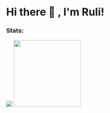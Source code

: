 # Hi there 👋 , I'm Ruli!

### Stats:
<p>
    <img src="https://github-readme-stats.vercel.app/api?username=ruligandari&hide=contribs,prs&show_icons=true&hide_border=true&title_color=000" />
    <img src="https://github-readme-stats.vercel.app/api/top-langs/?username=ruligandari&layout=compact" height=180 />
</p>



